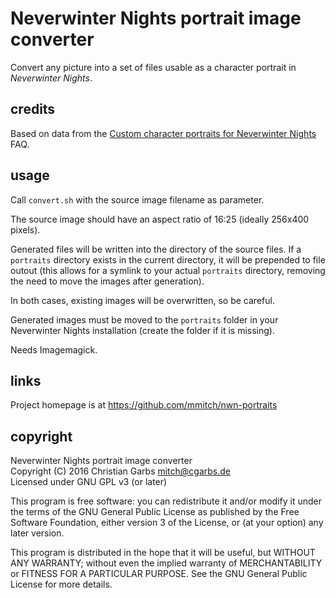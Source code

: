 # Neverwinter Nights portrait image converter

Convert any picture into a set of files usable as a character portrait
in *Neverwinter Nights*.

## credits

Based on data from the
[Custom character portraits for Neverwinter Nights](http://www.gamefaqs.com/pc/188666-neverwinter-nights/faqs/17557)
FAQ.

## usage

Call `convert.sh` with the source image filename as parameter.

The source image should have an aspect ratio of 16:25 (ideally 256x400
pixels).

Generated files will be written into the directory of the source
files.  If a `portraits` directory exists in the current directory, it
will be prepended to file outout (this allows for a symlink to your
actual `portraits` directory, removing the need to move the images
after generation).

In both cases, existing images will be overwritten, so be careful.

Generated images must be moved to the `portraits` folder in your
Neverwinter Nights installation (create the folder if it is missing).

Needs Imagemagick.

## links

Project homepage is at https://github.com/mmitch/nwn-portraits

## copyright

Neverwinter Nights portrait image converter  
Copyright (C) 2016  Christian Garbs <mitch@cgarbs.de>  
Licensed under GNU GPL v3 (or later)

This program is free software: you can redistribute it and/or modify
it under the terms of the GNU General Public License as published by
the Free Software Foundation, either version 3 of the License, or
(at your option) any later version.

This program is distributed in the hope that it will be useful,
but WITHOUT ANY WARRANTY; without even the implied warranty of
MERCHANTABILITY or FITNESS FOR A PARTICULAR PURPOSE.  See the
GNU General Public License for more details.
